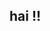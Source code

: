 ## hai !!

<!--
**partypoison2fab4u/partypoison2fab4u** is a ✨ _special_ ✨ repository because its `README.md` (this file) appears on your GitHub profile.

soo my strawpage is a wip but when its done it'll have my byi, dni, and stuff !!
have a good day whoevrs reading this !!
